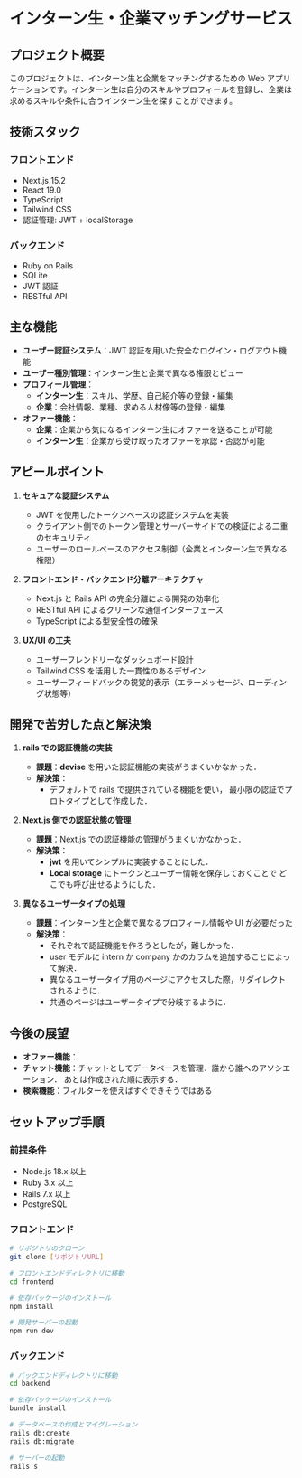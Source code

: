 # インターン生・企業マッチングサービス

## プロジェクト概要

このプロジェクトは、インターン生と企業をマッチングするための Web アプリケーションです。インターン生は自分のスキルやプロフィールを登録し、企業は求めるスキルや条件に合うインターン生を探すことができます。

## 技術スタック

### フロントエンド

- Next.js 15.2
- React 19.0
- TypeScript
- Tailwind CSS
- 認証管理: JWT + localStorage

### バックエンド

- Ruby on Rails
- SQLite
- JWT 認証
- RESTful API

## 主な機能

- **ユーザー認証システム**：JWT 認証を用いた安全なログイン・ログアウト機能
- **ユーザー種別管理**：インターン生と企業で異なる権限とビュー
- **プロフィール管理**：
  - **インターン生**：スキル、学歴、自己紹介等の登録・編集
  - **企業**：会社情報、業種、求める人材像等の登録・編集
- **オファー機能**：
  - **企業**：企業から気になるインターン生にオファーを送ることが可能
  - **インターン生**：企業から受け取ったオファーを承認・否認が可能

## アピールポイント

1. **セキュアな認証システム**

   - JWT を使用したトークンベースの認証システムを実装
   - クライアント側でのトークン管理とサーバーサイドでの検証による二重のセキュリティ
   - ユーザーのロールベースのアクセス制御（企業とインターン生で異なる権限）

2. **フロントエンド・バックエンド分離アーキテクチャ**

   - Next.js と Rails API の完全分離による開発の効率化
   - RESTful API によるクリーンな通信インターフェース
   - TypeScript による型安全性の確保

3. **UX/UI の工夫**

   - ユーザーフレンドリーなダッシュボード設計
   - Tailwind CSS を活用した一貫性のあるデザイン
   - ユーザーフィードバックの視覚的表示（エラーメッセージ、ローディング状態等）

## 開発で苦労した点と解決策

1. **rails での認証機能の実装**

   - **課題**：**devise** を用いた認証機能の実装がうまくいかなかった．
   - **解決策**：
     - デフォルトで rails で提供されている機能を使い，
       最小限の認証でプロトタイプとして作成した．

2. **Next.js 側での認証状態の管理**

   - **課題**：Next.js での認証機能の管理がうまくいかなかった．
   - **解決策**：
     - **jwt** を用いてシンプルに実装することにした．
     - **Local storage** にトークンとユーザー情報を保存しておくことで
       どこでも呼び出せるようにした．

3. **異なるユーザータイプの処理**

   - **課題**：インターン生と企業で異なるプロフィール情報や UI が必要だった
   - **解決策**：
     - それぞれで認証機能を作ろうとしたが，難しかった．
     - user モデルに intern か company かのカラムを追加することによって解決．
     - 異なるユーザータイプ用のページにアクセスした際，リダイレクトされるように．
     - 共通のページはユーザータイプで分岐するように．

## 今後の展望

- **オファー機能**：
- **チャット機能**：チャットとしてデータベースを管理．誰から誰へのアソシエーション．
  あとは作成された順に表示する．
- **検索機能**：フィルターを使えばすぐできそうではある

## セットアップ手順

### 前提条件

- Node.js 18.x 以上
- Ruby 3.x 以上
- Rails 7.x 以上
- PostgreSQL

### フロントエンド

```bash
# リポジトリのクローン
git clone [リポジトリURL]

# フロントエンドディレクトリに移動
cd frontend

# 依存パッケージのインストール
npm install

# 開発サーバーの起動
npm run dev
```

### バックエンド

```bash
# バックエンドディレクトリに移動
cd backend

# 依存パッケージのインストール
bundle install

# データベースの作成とマイグレーション
rails db:create
rails db:migrate

# サーバーの起動
rails s
```
